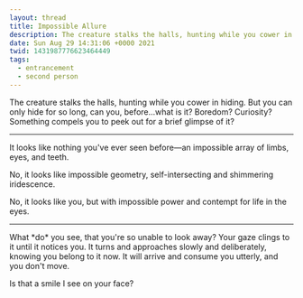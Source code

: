 ```yaml
---
layout: thread
title: Impossible Allure
description: The creature stalks the halls, hunting while you cower in hiding. But you can...
date: Sun Aug 29 14:31:06 +0000 2021
twid: 1431987776623464449
tags:
  - entrancement
  - second person
---
```

<article class="thread">
<section class="tweet">
<p>The creature stalks the halls, hunting while you cower in hiding. But you can only hide for so long, can you, before...what is it? Boredom? Curiosity? Something compels you to peek out for a brief glimpse of it?</p>
</section>
<hr class="tweet_sep">
<section class="tweet">
<p>It looks like nothing you've ever seen before—an impossible array of limbs, eyes, and teeth.</p>
<p>No, it looks like impossible geometry, self-intersecting and shimmering iridescence.</p>
<p>No, it looks like you, but with impossible power and contempt for life in the eyes.</p>
</section>
<hr class="tweet_sep">
<section class="tweet">
<p>What *do* you see, that you're so unable to look away? Your gaze clings to it until it notices you. It turns and approaches slowly and deliberately, knowing you belong to it now. It will arrive and consume you utterly, and you don't move.</p>
<p>Is that a smile I see on your face?</p>
</section>
</article>

